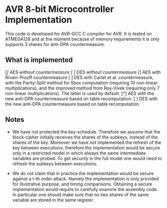 AVR 8-bit Microcontroller Implementation
======
This code is developed for AVR-GCC C compiler for AVR. It is tested on ATMEGA128 and at the moment because of memory requirements it is only supports 3 shares for anti-DPA countermeasure.

What is implemented
-------------------

[*] AES without countermeasure
[ ] DES without countermeasure
[*] AES with Rivain-Prouff countermeasure
[ ] DES with Carlet et al. countermeasure, with the Parity-Split method for Sbox computation (requiring 10 non-linear multiplications), and the improved method from Roy-Vivek (requiring only 7 non-linear multiplications). The latter is used by default.
[*] AES with the new anti-DPA countermeasure based on table recomputation.
[ ] DES with the new anti-DPA countermeasure based on table recomputation.

Notes
----
* We have not protected the key-schedule. Therefore we assume that the block-cipher initially receives the shares of the subkeys, instead of the shares of the key. Moreover we have not implemented the refresh of the key between executions; therefore the implementation would be secure only in a restricted model in which always the same intermediate variables are probed. To get security in the full model one would need to refresh the subkeys between executions. 

* We do not claim that in practice the implementation would be secure against a t-th order attack. Namely the implementation is only provided for illustrative purpose, and timing comparisons. Obtaining a secure implementation would require to carefully examine the assembly code. In particular one should make sure that no two shares of the same variable are stored in the same register.
